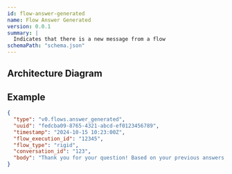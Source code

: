 ```yaml
---
id: flow-answer-generated
name: Flow Answer Generated
version: 0.0.1
summary: |
  Indicates that there is a new message from a flow
schemaPath: "schema.json"
---
```


## Architecture Diagram

<NodeGraph />

<SchemaViewer file="schema.json" title="JSON Schema" maxHeight="500" />

## Example

```json title="Message Example"
{
  "type": "v0.flows.answer_generated",
  "uuid": "fedcba09-8765-4321-abcd-ef0123456789",
  "timestamp": "2024-10-15 10:23:00Z",
  "flow_execution_id": "12345",
  "flow_type": "rigid",
  "conversation_id": "123",
  "body": "Thank you for your question! Based on your previous answers, the best option for you seems to be..."
}
```
